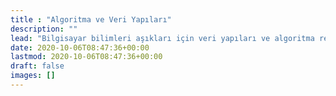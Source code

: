 ```yaml
---
title : "Algoritma ve Veri Yapıları"
description: ""
lead: "Bilgisayar bilimleri aşıkları için veri yapıları ve algoritma rehberi"
date: 2020-10-06T08:47:36+00:00
lastmod: 2020-10-06T08:47:36+00:00
draft: false
images: []
---
```

